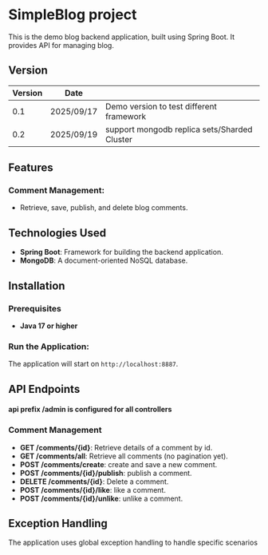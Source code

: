 
# SimpleBlog project

This is the demo blog backend application, built using Spring Boot. It provides API for managing blog. 

## Version
| Version | Date       |                                              |                                                                        
|---------|------------|----------------------------------------------|
| 0.1     | 2025/09/17 | Demo version to test different framework     |   
| 0.2     | 2025/09/19 | support mongodb replica sets/Sharded Cluster |  


## Features

### Comment Management:
- Retrieve, save, publish, and delete blog comments.

## Technologies Used
- **Spring Boot**: Framework for building the backend application.
- **MongoDB**: A document-oriented NoSQL database.


## Installation

### Prerequisites
- **Java 17 or higher**

### Run the Application:

The application will start on `http://localhost:8887`.


## API Endpoints
#### api prefix /admin is configured for all controllers

### Comment Management
- **GET /comments/{id}**: Retrieve details of a comment by id.
- **GET /comments/all**: Retrieve all comments (no pagination yet).
- **POST /comments/create**: create and save a new comment.
- **POST /comments/{id}/publish**: publish a comment.
- **DELETE /comments/{id}**: Delete a comment.
- **POST /comments/{id}/like**: like a comment.
- **POST /comments/{id}/unlike**: unlike a comment.


## Exception Handling
The application uses global exception handling to handle specific scenarios
